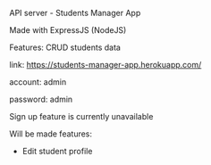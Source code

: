 API server - Students Manager App

Made with ExpressJS (NodeJS)

Features: CRUD students data

link: https://students-manager-app.herokuapp.com/

account: admin

password: admin

Sign up feature is currently unavailable

Will be made features:

  - Edit student profile
